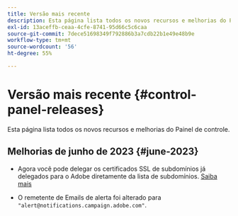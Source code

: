 ```yaml
---
title: Versão mais recente
description: Esta página lista todos os novos recursos e melhorias do Painel de controle
exl-id: 13aceffb-ceaa-4cfe-8741-95d66c5c6caa
source-git-commit: 7dece51698349f792886b3a7cdb22b1e49e48b9e
workflow-type: tm+mt
source-wordcount: '56'
ht-degree: 55%

---
```


# Versão mais recente {#control-panel-releases}

Esta página lista todos os novos recursos e melhorias do Painel de controle.

## Melhorias de junho de 2023 {#june-2023}

* Agora você pode delegar os certificados SSL de subdomínios já delegados para o Adobe diretamente da lista de subdomínios. [Saiba mais](../subdomains-certificates/using/delegate-ssl.md)

* O remetente de Emails de alerta foi alterado para `"alert@notifications.campaign.adobe.com"`.
